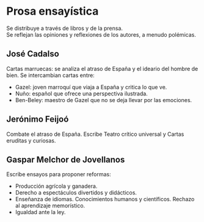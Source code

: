 # Prosa ensayística
Se distribuye a través de libros y de la prensa.  
Se reflejan las opiniones y reflexiones de los autores, a menudo polémicas.

## José Cadalso
Cartas marruecas: se analiza el atraso de España y el ideario del hombre de bien. Se intercambian cartas entre:
- Gazel: joven marroquí que viaja a España y critica lo que ve.
- Nuño: español que ofrece una perspectiva ilustrada.
- Ben-Beley: maestro de Gazel que no se deja llevar por las emociones.

## Jerónimo Feijoó
Combate el atraso de España. Escribe Teatro crítico universal y Cartas eruditas y curiosas.

## Gaspar Melchor de Jovellanos
Escribe ensayos para proponer reformas:
- Producción agrícola y ganadera.
- Derecho a espectáculos divertidos y didácticos.
- Enseñanza de idiomas. Conocimientos humanos y científicos. Rechazo al aprendizaje memorístico.
- Igualdad ante la ley.
